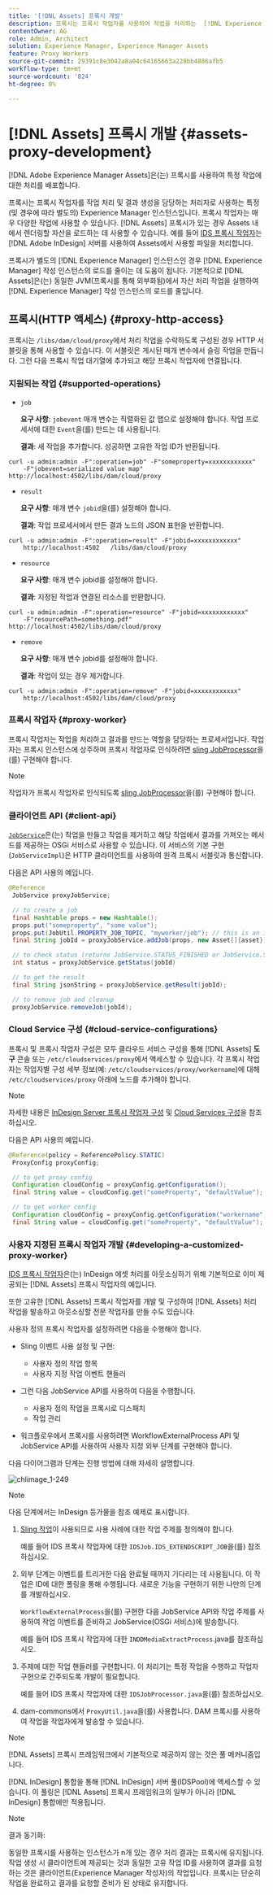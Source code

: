 ```yaml
---
title: '[!DNL Assets] 프록시 개발'
description: 프록시는 프록시 작업자를 사용하여 작업을 처리하는  [!DNL Experience Manager] 인스턴스입니다.  [!DNL Experience Manager] 프록시, 지원되는 작업, 프록시 구성 요소를 구성하는 방법 및 사용자 지정 프록시 작업자를 개발하는 방법에 대해 알아봅니다.
contentOwner: AG
role: Admin, Architect
solution: Experience Manager, Experience Manager Assets
feature: Proxy Workers
source-git-commit: 29391c8e3042a8a04c64165663a228bb4886afb5
workflow-type: tm+mt
source-wordcount: '824'
ht-degree: 0%

---
```


# [!DNL Assets] 프록시 개발 {#assets-proxy-development}

[!DNL Adobe Experience Manager Assets]은(는) 프록시를 사용하여 특정 작업에 대한 처리를 배포합니다.

프록시는 프록시 작업자를 작업 처리 및 결과 생성을 담당하는 처리자로 사용하는 특정(및 경우에 따라 별도의) Experience Manager 인스턴스입니다. 프록시 작업자는 매우 다양한 작업에 사용할 수 있습니다. [!DNL Assets] 프록시가 있는 경우 Assets 내에서 렌더링할 자산을 로드하는 데 사용할 수 있습니다. 예를 들어 [IDS 프록시 작업자](indesign.md)는 [!DNL Adobe InDesign] 서버를 사용하여 Assets에서 사용할 파일을 처리합니다.

프록시가 별도의 [!DNL Experience Manager] 인스턴스인 경우 [!DNL Experience Manager] 작성 인스턴스의 로드를 줄이는 데 도움이 됩니다. 기본적으로 [!DNL Assets]은(는) 동일한 JVM(프록시를 통해 외부화됨)에서 자산 처리 작업을 실행하여 [!DNL Experience Manager] 작성 인스턴스의 로드를 줄입니다.

## 프록시(HTTP 액세스) {#proxy-http-access}

프록시는 `/libs/dam/cloud/proxy`에서 처리 작업을 수락하도록 구성된 경우 HTTP 서블릿을 통해 사용할 수 있습니다. 이 서블릿은 게시된 매개 변수에서 슬링 작업을 만듭니다. 그런 다음 프록시 작업 대기열에 추가되고 해당 프록시 작업자에 연결됩니다.

### 지원되는 작업 {#supported-operations}

* `job`

  **요구 사항**: `jobevent` 매개 변수는 직렬화된 값 맵으로 설정해야 합니다. 작업 프로세서에 대한 `Event`을(를) 만드는 데 사용됩니다.

  **결과**: 새 작업을 추가합니다. 성공하면 고유한 작업 ID가 반환됩니다.

```shell
curl -u admin:admin -F":operation=job" -F"someproperty=xxxxxxxxxxxx"
    -F"jobevent=serialized value map" http://localhost:4502/libs/dam/cloud/proxy
```

* `result`

  **요구 사항**: 매개 변수 `jobid`을(를) 설정해야 합니다.

  **결과**: 작업 프로세서에서 만든 결과 노드의 JSON 표현을 반환합니다.

```shell
curl -u admin:admin -F":operation=result" -F"jobid=xxxxxxxxxxxx"
    http://localhost:4502   /libs/dam/cloud/proxy
```

* `resource`

  **요구 사항**: 매개 변수 jobid를 설정해야 합니다.

  **결과**: 지정된 작업과 연결된 리소스를 반환합니다.

```shell
curl -u admin:admin -F":operation=resource" -F"jobid=xxxxxxxxxxxx"
    -F"resourcePath=something.pdf" http://localhost:4502/libs/dam/cloud/proxy
```

* `remove`

  **요구 사항**: 매개 변수 jobid를 설정해야 합니다.

  **결과**: 작업이 있는 경우 제거합니다.

```shell
curl -u admin:admin -F":operation=remove" -F"jobid=xxxxxxxxxxxx"
    http://localhost:4502/libs/dam/cloud/proxy
```

### 프록시 작업자 {#proxy-worker}

프록시 작업자는 작업을 처리하고 결과를 만드는 역할을 담당하는 프로세서입니다. 작업자는 프록시 인스턴스에 상주하며 프록시 작업자로 인식하려면 [sling JobProcessor](https://sling.apache.org/site/eventing-and-jobs.html)을(를) 구현해야 합니다.

>[!NOTE]
>
>작업자가 프록시 작업자로 인식되도록 [sling JobProcessor](https://sling.apache.org/site/eventing-and-jobs.html)을(를) 구현해야 합니다.

### 클라이언트 API {#client-api}

[`JobService`](https://helpx.adobe.com/experience-manager/6-5/sites/developing/using/reference-materials/javadoc/index.html)은(는) 작업을 만들고 작업을 제거하고 해당 작업에서 결과를 가져오는 메서드를 제공하는 OSGi 서비스로 사용할 수 있습니다. 이 서비스의 기본 구현(`JobServiceImpl`)은 HTTP 클라이언트를 사용하여 원격 프록시 서블릿과 통신합니다.

다음은 API 사용의 예입니다.

```java
@Reference
 JobService proxyJobService;

 // to create a job
 final Hashtable props = new Hashtable();
 props.put("someproperty", "some value");
 props.put(JobUtil.PROPERTY_JOB_TOPIC, "myworker/job"); // this is an identifier of the worker
 final String jobId = proxyJobService.addJob(props, new Asset[]{asset});

 // to check status (returns JobService.STATUS_FINISHED or JobService.STATUS_INPROGRESS)
 int status = proxyJobService.getStatus(jobId)

 // to get the result
 final String jsonString = proxyJobService.getResult(jobId);

 // to remove job and cleanup
 proxyJobService.removeJob(jobId);
```

### Cloud Service 구성 {#cloud-service-configurations}

<!-- TBD: Cannot find com.day.cq.dam.api.proxy at https://helpx.adobe.com/experience-manager/6-5/sites/developing/using/reference-materials/javadoc/index.html which were generated in May 2020. Hiding this broken link for now.
>[!NOTE]
>
>Reference documentation for the proxy API is available under [`com.day.cq.dam.api.proxy`](https://helpx.adobe.com/experience-manager/6-5/sites/developing/using/reference-materials/javadoc/com/day/cq/dam/api/proxy/package-summary.html).
-->

프록시 및 프록시 작업자 구성은 모두 클라우드 서비스 구성을 통해 [!DNL Assets] **도구** 콘솔 또는 `/etc/cloudservices/proxy`에서 액세스할 수 있습니다. 각 프록시 작업자는 작업자별 구성 세부 정보(예: `/etc/cloudservices/proxy/workername`)에 대해 `/etc/cloudservices/proxy` 아래에 노드를 추가해야 합니다.

>[!NOTE]
>
>자세한 내용은 [InDesign Server 프록시 작업자 구성](indesign.md#configuring-the-proxy-worker-for-indesign-server) 및 [Cloud Services 구성](../sites-developing/extending-cloud-config.md)을 참조하십시오.

다음은 API 사용의 예입니다.

```java
@Reference(policy = ReferencePolicy.STATIC)
 ProxyConfig proxyConfig;

 // to get proxy config
 Configuration cloudConfig = proxyConfig.getConfiguration();
 final String value = cloudConfig.get("someProperty", "defaultValue");

 // to get worker config
 Configuration cloudConfig = proxyConfig.getConfiguration("workername");
 final String value = cloudConfig.get("someProperty", "defaultValue");
```

### 사용자 지정된 프록시 작업자 개발 {#developing-a-customized-proxy-worker}

[IDS 프록시 작업자](indesign.md)은(는) InDesign 에셋 처리를 아웃소싱하기 위해 기본적으로 이미 제공되는 [!DNL Assets] 프록시 작업자의 예입니다.

또한 고유한 [!DNL Assets] 프록시 작업자를 개발 및 구성하여 [!DNL Assets] 처리 작업을 발송하고 아웃소싱할 전문 작업자를 만들 수도 있습니다.

사용자 정의 프록시 작업자를 설정하려면 다음을 수행해야 합니다.

* Sling 이벤트 사용 설정 및 구현:

   * 사용자 정의 작업 항목
   * 사용자 지정 작업 이벤트 핸들러

* 그런 다음 JobService API를 사용하여 다음을 수행합니다.

   * 사용자 정의 작업을 프록시로 디스패치
   * 작업 관리

* 워크플로우에서 프록시를 사용하려면 WorkflowExternalProcess API 및 JobService API를 사용하여 사용자 지정 외부 단계를 구현해야 합니다.

다음 다이어그램과 단계는 진행 방법에 대해 자세히 설명합니다.

![chlimage_1-249](assets/chlimage_1-249.png)

>[!NOTE]
>
>다음 단계에서는 InDesign 등가물을 참조 예제로 표시합니다.

1. [Sling 작업](https://sling.apache.org/site/eventing-and-jobs.html)이 사용되므로 사용 사례에 대한 작업 주제를 정의해야 합니다.

   예를 들어 IDS 프록시 작업자에 대한 `IDSJob.IDS_EXTENDSCRIPT_JOB`을(를) 참조하십시오.

1. 외부 단계는 이벤트를 트리거한 다음 완료될 때까지 기다리는 데 사용됩니다. 이 작업은 ID에 대한 폴링을 통해 수행됩니다. 새로운 기능을 구현하기 위한 나만의 단계를 개발하십시오.

   `WorkflowExternalProcess`을(를) 구현한 다음 JobService API와 작업 주제를 사용하여 작업 이벤트를 준비하고 JobService(OSGi 서비스)에 발송합니다.

   예를 들어 IDS 프록시 작업자에 대한 `INDDMediaExtractProcess`.java를 참조하십시오.

1. 주제에 대한 작업 핸들러를 구현합니다. 이 처리기는 특정 작업을 수행하고 작업자 구현으로 간주되도록 개발이 필요합니다.

   예를 들어 IDS 프록시 작업자에 대한 `IDSJobProcessor.java`을(를) 참조하십시오.

1. dam-commons에서 `ProxyUtil.java`을(를) 사용합니다. DAM 프록시를 사용하여 작업을 작업자에게 발송할 수 있습니다.

>[!NOTE]
>
>[!DNL Assets] 프록시 프레임워크에서 기본적으로 제공하지 않는 것은 풀 메커니즘입니다.
>
>[!DNL InDesign] 통합을 통해 [!DNL InDesign] 서버 풀(IDSPool)에 액세스할 수 있습니다. 이 풀링은 [!DNL Assets] 프록시 프레임워크의 일부가 아니라 [!DNL InDesign] 통합에만 적용됩니다.

>[!NOTE]
>
>결과 동기화:
>
>동일한 프록시를 사용하는 인스턴스가 n개 있는 경우 처리 결과는 프록시에 유지됩니다. 작업 생성 시 클라이언트에 제공되는 것과 동일한 고유 작업 ID를 사용하여 결과를 요청하는 것은 클라이언트(Experience Manager 작성자)의 작업입니다. 프록시는 단순히 작업을 완료하고 결과를 요청할 준비가 된 상태로 유지합니다.
